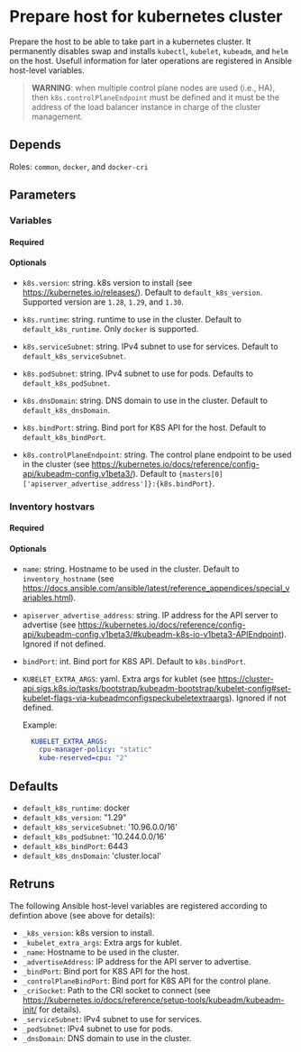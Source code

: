 # Prepare host for kubernetes cluster

Prepare the host to be able to take part in a kubernetes cluster. It permanently
disables swap and installs `kubectl`, `kubelet`, `kubeadm`, and `helm` on the
host. Usefull information for later operations are registered in Ansible
host-level variables.

> **WARNING**: when multiple control plane nodes are used (i.e., HA), then
> `k8s.controlPlaneEndpoint` must be defined and it must be the address of the
> load balancer instance in charge of the cluster management.

## Depends
Roles: `common`, `docker`, and `docker-cri`

## Parameters
### Variables
#### Required

#### Optionals
* `k8s.version`: string. k8s version to install (see https://kubernetes.io/releases/). Default to `default_k8s_version`. Supported version are `1.28`,
`1.29`, and `1.30`.

* `k8s.runtime`: string. runtime to use in the cluster. Default to
`default_k8s_runtime`. Only `docker` is supported.

* `k8s.serviceSubnet`: string. IPv4 subnet to use for services. Default to `default_k8s_serviceSubnet`.

* `k8s.podSubnet`: string. IPv4 subnet to use for pods. Defaults to `default_k8s_podSubnet`.

* `k8s.dnsDomain`: string. DNS domain to use in the cluster. Default to `default_k8s_dnsDomain`.

* `k8s.bindPort`: string. Bind port for K8S API for the host. Default to
`default_k8s_bindPort`.

* `k8s.controlPlaneEndpoint`: string. The control plane endpoint to be used in
the cluster (see https://kubernetes.io/docs/reference/config-api/kubeadm-config.v1beta3/).
Default to `{masters[0]['apiserver_advertise_address']}:{k8s.bindPort}`.

### Inventory hostvars
#### Required
#### Optionals
* `name`: string. Hostname to be used in the cluster. Default to
`inventory_hostname` (see
https://docs.ansible.com/ansible/latest/reference_appendices/special_variables.html).

* `apiserver_advertise_address`: string. IP address for the API server to
advertise (see https://kubernetes.io/docs/reference/config-api/kubeadm-config.v1beta3/#kubeadm-k8s-io-v1beta3-APIEndpoint). Ignored if not defined.

* `bindPort`: int. Bind port for K8S API. Default to `k8s.bindPort`.
  
* `KUBELET_EXTRA_ARGS`: yaml. Extra args for kublet (see
  https://cluster-api.sigs.k8s.io/tasks/bootstrap/kubeadm-bootstrap/kubelet-config#set-kubelet-flags-via-kubeadmconfigspeckubeletextraargs).
  Ignored if not defined.

  Example:
    ```yaml
      KUBELET_EXTRA_ARGS:
        cpu-manager-policy: "static"
        kube-reserved=cpu: "2"
    ```

## Defaults
* `default_k8s_runtime`: docker
* `default_k8s_version`: "1.29"
* `default_k8s_serviceSubnet`: '10.96.0.0/16'
* `default_k8s_podSubnet`: '10.244.0.0/16'
* `default_k8s_bindPort`: 6443
* `default_k8s_dnsDomain`: 'cluster.local'

## Retruns
The following Ansible host-level variables are registered according to defintion
above (see above for details):

* `_k8s_version`: k8s version to install.
* `_kubelet_extra_args`: Extra args for kublet.
* `_name`: Hostname to be used in the cluster.
* `_advertiseAddress`: IP address for the API server to advertise.
* `_bindPort`: Bind port for K8S API for the host.
* `_controlPlaneBindPort`: Bind port for K8S API for the control plane.
* `_criSocket`: Path to the CRI socket to connect (see
https://kubernetes.io/docs/reference/setup-tools/kubeadm/kubeadm-init/ for details).
* `_serviceSubnet`: IPv4 subnet to use for services.
* `_podSubnet`: IPv4 subnet to use for pods.
* `_dnsDomain`: DNS domain to use in the cluster.
